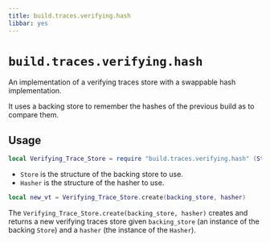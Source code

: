 ```yaml
---
title: build.traces.verifying.hash
libbar: yes
---
```


# `build.traces.verifying.hash` #

An implementation of a verifying traces store with a swappable hash
implementation.

It uses a backing store to remember the hashes of the previous build as to
compare them.

## Usage ##

```lua
local Verifying_Trace_Store = require "build.traces.verifying.hash" (Store, Hasher)
```

  * `Store` is the structure of the backing store to use.
  * `Hasher` is the structure of the hasher to use.

```lua
local new_vt = Verifying_Trace_Store.create(backing_store, hasher)
```

The `Verifying_Trace_Store.create(backing_store, hasher)` creates and returns a
new verifying traces store given `backing_store` (an instance of the backing
`Store`) and a `hasher` (the instance of the `Hasher`).

